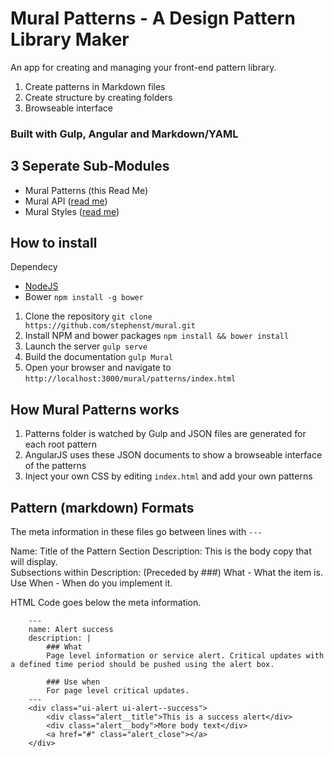 # Mural Patterns - A Design Pattern Library Maker

An app for creating and managing your front-end pattern library.

1. Create patterns in Markdown files
2. Create structure by creating folders
3. Browseable interface

### Built with Gulp, Angular and Markdown/YAML

## 3 Seperate Sub-Modules
* Mural Patterns (this Read Me)
* Mural API (<a href="../api/Readme.md" target="_blank">read me</a>)
* Mural Styles (<a href="../styles/Readme.md" target="_blank">read me</a>)

## How to install
Dependecy
* [NodeJS](http://nodejs.org/)
* Bower
        `npm install -g bower`
1. Clone the repository
        `git clone https://github.com/stephenst/mural.git`
2. Install NPM and bower packages
        `npm install && bower install`
3. Launch the server
        `gulp serve`
3. Build the documentation
        `gulp Mural`
4. Open your browser and navigate to
        `http://localhost:3000/mural/patterns/index.html`


## How Mural Patterns works
1. Patterns folder is watched by Gulp and JSON files are generated for each root pattern
2. AngularJS uses these JSON documents to show a browseable interface of the patterns
3. Inject your own CSS by editing `index.html` and add your own patterns

## Pattern (markdown) Formats
The meta information in these files go between lines with `---`

Name: Title of the Pattern Section
Description: This is the body copy that will display.  
Subsections within Description: (Preceded by ###)
What - What the item is.
Use When - When do you implement it.

HTML Code goes below the meta information.
````
    ---
    name: Alert success
    description: |
        ### What
        Page level information or service alert. Critical updates with a defined time period should be pushed using the alert box.
    
        ### Use when
        For page level critical updates.
    ---
    <div class="ui-alert ui-alert--success">
        <div class="alert__title">This is a success alert</div>
        <div class="alert__body">More body text</div>
        <a href="#" class="alert_close"></a>
    </div>
````  

